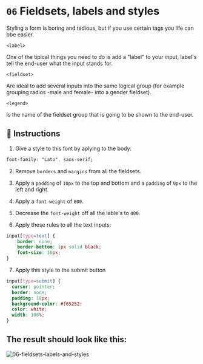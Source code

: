 # `06` Fieldsets, labels and styles

Styling a form is boring and tedious, but if you use certain tags you life can bbe easier. 

`<label>`  

One of the tipical things you need to do is add a "label" to your input, label's tell the end-user what the input stands for.

`<fieldset>`  

Are ideal to add several inputs into the same logical group (for example grouping radios -male and female- into a gender fieldset).

`<legend>`  

Is the name of the fieldset group that is going to be shown to the end-user.

## 📝 Instructions

1. Give a style to this font by aplying to the body:

```css
font-family: "Lato", sans-serif;
```

2. Remove `borders` and `margins` from all the fieldsets. 

3. Apply a `padding` of `10px` to the top and bottom and a `padding` of `0px` to the left and right. 

4. Apply a `font-weight` of `800`.

5. Decrease the `font-weight` off all the lable's to `400`.

6. Apply these rules to all the text inputs:

```css
input[type=text] {
	border: none;
	border-bottom: 1px solid black;
	font-size: 16px;
}
```

7. Apply this style to the submit button

```css
input[type=submit] {
  cursor: pointer;
  border: none;
  padding: 10px;
  background-color: #f65252;
  color: white;
  width: 100%;
}
```

## The result should look like this:

![06-fieldsets-labels-and-styles](https://github.com/4GeeksAcademy/html-forms-tutorial-exercises/blob/master/.learn/assets/NGmLdal.png?raw=true)

